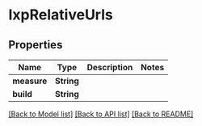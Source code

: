 # IxpRelativeUrls

## Properties

Name | Type | Description | Notes
------------ | ------------- | ------------- | -------------
**measure** | **String** |  | 
**build** | **String** |  | 

[[Back to Model list]](../README.md#documentation-for-models) [[Back to API list]](../README.md#documentation-for-api-endpoints) [[Back to README]](../README.md)


